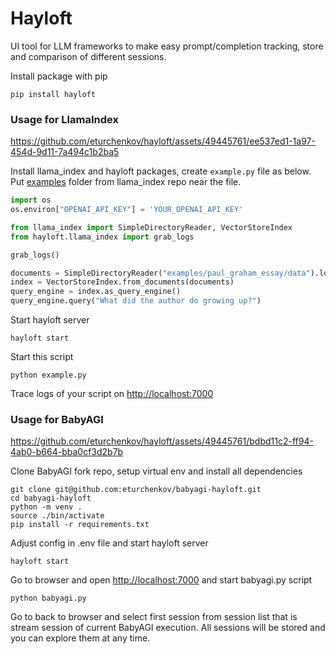 # Hayloft

UI tool for LLM frameworks to make easy prompt/completion tracking, store and comparison of different sessions.

Install package with pip
```
pip install hayloft
```
### Usage for LlamaIndex

https://github.com/eturchenkov/hayloft/assets/49445761/ee537ed1-1a97-454d-9d11-7a494c1b2ba5

Install llama_index and hayloft packages, create ```example.py``` file as below. Put [examples](https://github.com/jerryjliu/llama_index/tree/main/examples) folder from llama_index repo near the file.
```python
import os
os.environ["OPENAI_API_KEY"] = 'YOUR_OPENAI_API_KEY'

from llama_index import SimpleDirectoryReader, VectorStoreIndex 
from hayloft.llama_index import grab_logs

grab_logs()

documents = SimpleDirectoryReader("examples/paul_graham_essay/data").load_data()
index = VectorStoreIndex.from_documents(documents)
query_engine = index.as_query_engine()
query_engine.query("What did the author do growing up?")
```
Start hayloft server
```
hayloft start
```
Start this script
```
python example.py
```
Trace logs of your script on [http://localhost:7000](http://localhost:7000)

### Usage for BabyAGI

https://github.com/eturchenkov/hayloft/assets/49445761/bdbd11c2-ff94-4ab0-b664-bba0cf3d2b7b

Clone BabyAGI fork repo, setup virtual env and install all dependencies

```
git clone git@github.com:eturchenkov/babyagi-hayloft.git
cd babyagi-hayloft
python -m venv .
source ./bin/activate
pip install -r requirements.txt
```
Adjust config in .env file and start hayloft server
```
hayloft start
```
Go to browser and open [http://localhost:7000](http://localhost:7000) and start babyagi.py script
```
python babyagi.py
```
Go to back to browser and select first session from session list that is stream session of current BabyAGI execution. All sessions will be stored and you can explore them at any time.
